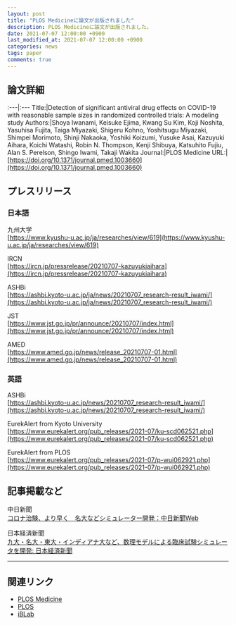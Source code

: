 ```yaml
---
layout: post
title: "PLOS Medicineに論文が出版されました"
description: PLOS Medicineに論文が出版されました。
date: 2021-07-07 12:00:00 +0900
last_modified_at: 2021-07-07 12:00:00 +0900
categories: news
tags: paper
comments: true
---
```


## 論文詳細


:---|:---
Title:|Detection of significant antiviral drug effects on COVID-19 with reasonable sample sizes in randomized controlled trials: A modeling study
Authors:|Shoya Iwanami, Keisuke Ejima, Kwang Su Kim, Koji Noshita, Yasuhisa Fujita, Taiga Miyazaki, Shigeru Kohno, Yoshitsugu Miyazaki, Shimpei Morimoto, Shinji Nakaoka, Yoshiki Koizumi, Yusuke Asai, Kazuyuki Aihara, Koichi Watashi, Robin N. Thompson, Kenji Shibuya, Katsuhito Fujiu, Alan S. Perelson, Shingo Iwami, Takaji Wakita
Journal:|PLOS Medicine
URL:|[https://doi.org/10.1371/journal.pmed.1003660](https://doi.org/10.1371/journal.pmed.1003660)

## プレスリリース

### 日本語

九州大学  
[https://www.kyushu-u.ac.jp/ja/researches/view/619](https://www.kyushu-u.ac.jp/ja/researches/view/619)

IRCN  
[https://ircn.jp/pressrelease/20210707-kazuyukiaihara](https://ircn.jp/pressrelease/20210707-kazuyukiaihara)

ASHBi   
[https://ashbi.kyoto-u.ac.jp/ja/news/20210707_research-result_iwami/](https://ashbi.kyoto-u.ac.jp/ja/news/20210707_research-result_iwami/)

JST  
[https://www.jst.go.jp/pr/announce/20210707/index.html](https://www.jst.go.jp/pr/announce/20210707/index.html)

AMED  
[https://www.amed.go.jp/news/release_20210707-01.html](https://www.amed.go.jp/news/release_20210707-01.html)

### 英語

ASHBi  
[https://ashbi.kyoto-u.ac.jp/news/20210707_research-result_iwami/](https://ashbi.kyoto-u.ac.jp/news/20210707_research-result_iwami/)

EurekAlert from Kyoto University  
[https://www.eurekalert.org/pub_releases/2021-07/ku-scd062521.php](https://www.eurekalert.org/pub_releases/2021-07/ku-scd062521.php)

EurekAlert from PLOS  
[https://www.eurekalert.org/pub_releases/2021-07/p-wui062921.php](https://www.eurekalert.org/pub_releases/2021-07/p-wui062921.php)

## 記事掲載など

中日新聞  
[コロナ治験、より早く　名大などシミュレーター開発：中日新聞Web](https://www.chunichi.co.jp/article/286125)

日本経済新聞  
[九大・名大・東大・インディアナ大など、数理モデルによる臨床試験シミュレータを開発: 日本経済新聞](https://www.nikkei.com/article/DGXLRSP613366_Y1A620C2000000/)

---

## 関連リンク

- [PLOS Medicine](https://journals.plos.org/plosmedicine/)
- [PLOS](https://plos.org/)
- [iBLab](https://iblab.bio.nagoya-u.ac.jp/)
